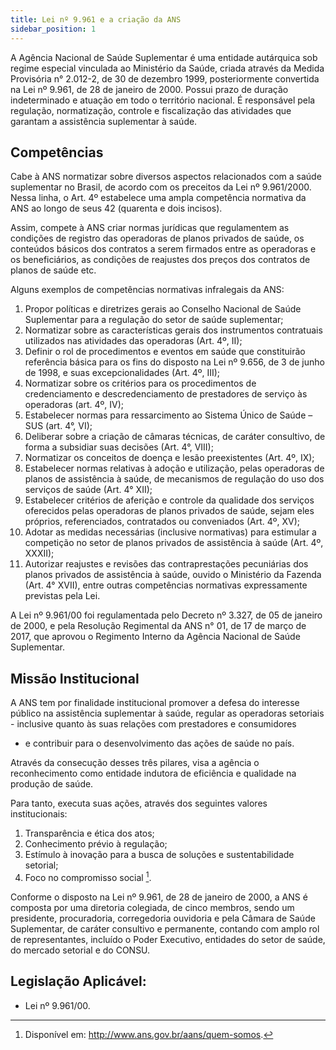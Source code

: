 ```yaml
---
title: Lei nº 9.961 e a criação da ANS
sidebar_position: 1
---
```


A Agência Nacional de Saúde Suplementar é uma entidade autárquica sob regime especial vinculada
ao Ministério da Saúde, criada através da Medida Provisória n° 2.012-2, de 30 de dezembro 1999,
posteriormente convertida na Lei nº 9.961, de 28 de janeiro de 2000. Possui prazo de duração indeterminado
e atuação em todo o território nacional. É responsável pela regulação, normatização, controle e fiscalização
das atividades que garantam a assistência suplementar à saúde.

## Competências

Cabe à ANS normatizar sobre diversos aspectos relacionados com a saúde suplementar no Brasil, de
acordo com os preceitos da Lei nº 9.961/2000. Nessa linha, o Art. 4º estabelece uma ampla competência
normativa da ANS ao longo de seus 42 (quarenta e dois incisos).

Assim, compete à ANS criar normas jurídicas que regulamentem as condições de registro das operadoras
de planos privados de saúde, os conteúdos básicos dos contratos a serem firmados entre as operadoras e
os beneficiários, as condições de reajustes dos preços dos contratos de planos de saúde etc.

Alguns exemplos de competências normativas infralegais da ANS:
1. Propor políticas e diretrizes gerais ao Conselho Nacional de Saúde Suplementar para a regulação do
setor de saúde suplementar;
2. Normatizar sobre as características gerais dos instrumentos contratuais utilizados nas atividades das
operadoras (Art. 4º, II);
3. Definir o rol de procedimentos e eventos em saúde que constituirão referência básica para os fins do
disposto na Lei nº 9.656, de 3 de junho de 1998, e suas excepcionalidades (Art. 4º, III);
4. Normatizar sobre os critérios para os procedimentos de credenciamento e descredenciamento de
prestadores de serviço às operadoras (art. 4º, IV);
5. Estabelecer normas para ressarcimento ao Sistema Único de Saúde – SUS (art. 4°, VI);
6. Deliberar sobre a criação de câmaras técnicas, de caráter consultivo, de forma a subsidiar suas
decisões (Art. 4°, VIII);
7. Normatizar os conceitos de doença e lesão preexistentes (Art. 4º, IX);
8. Estabelecer normas relativas à adoção e utilização, pelas operadoras de planos de assistência à saúde,
de mecanismos de regulação do uso dos serviços de saúde (Art. 4° XII);
9. Estabelecer critérios de aferição e controle da qualidade dos serviços oferecidos pelas operadoras de
planos privados de saúde, sejam eles próprios, referenciados, contratados ou conveniados (Art. 4º, XV);
10. Adotar as medidas necessárias (inclusive normativas) para estimular a competição no setor de planos
privados de assistência à saúde (Art. 4º, XXXII);
11. Autorizar reajustes e revisões das contraprestações pecuniárias dos planos privados de assistência
à saúde, ouvido o Ministério da Fazenda (Art. 4° XVII), entre outras competências normativas
expressamente previstas pela Lei.

A Lei nº 9.961/00 foi regulamentada pelo Decreto nº 3.327, de 05 de janeiro de 2000, e pela Resolução
Regimental da ANS n° 01, de 17 de março de 2017, que aprovou o Regimento Interno da Agência Nacional
de Saúde Suplementar.

## Missão Institucional

A ANS tem por finalidade institucional promover a defesa do interesse público na assistência suplementar à
saúde, regular as operadoras setoriais - inclusive quanto às suas relações com prestadores e consumidores
- e contribuir para o desenvolvimento das ações de saúde no país.

Através da consecução desses três pilares, visa a agência o reconhecimento como entidade indutora de
eficiência e qualidade na produção de saúde.

Para tanto, executa suas ações, através dos seguintes valores institucionais:
1. Transparência e ética dos atos;
2. Conhecimento prévio à regulação;
3. Estímulo à inovação para a busca de soluções e sustentabilidade setorial;
4. Foco no compromisso social [^39].

Conforme o disposto na Lei nº 9.961, de 28 de janeiro de 2000, a ANS é composta por uma diretoria
colegiada, de cinco membros, sendo um presidente, procuradoria, corregedoria ouvidoria e pela Câmara
de Saúde Suplementar, de caráter consultivo e permanente, contando com amplo rol de representantes,
incluído o Poder Executivo, entidades do setor de saúde, do mercado setorial e do CONSU.

## Legislação Aplicável:

- Lei nº 9.961/00.

[^39]: Disponível em: http://www.ans.gov.br/aans/quem-somos.